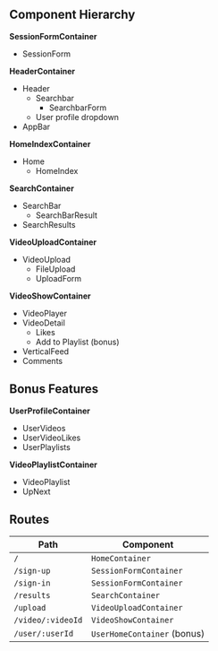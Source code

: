 ## Component Hierarchy

**SessionFormContainer**
  - SessionForm

**HeaderContainer**
  - Header
    + Searchbar
      - SearchbarForm
    + User profile dropdown
  - AppBar

**HomeIndexContainer**
  - Home
    + HomeIndex

**SearchContainer**
  - SearchBar
    + SearchBarResult
  - SearchResults

**VideoUploadContainer**
  - VideoUpload
    + FileUpload
    + UploadForm

**VideoShowContainer**
  - VideoPlayer
  - VideoDetail
    + Likes
    + Add to Playlist (bonus)
  - VerticalFeed
  - Comments

## Bonus Features
**UserProfileContainer**
  - UserVideos
  - UserVideoLikes
  - UserPlaylists

**VideoPlaylistContainer**
  - VideoPlaylist
  - UpNext



## Routes
| Path | Component |
|------|-----------|
| `/`        | `HomeContainer`        |
| `/sign-up` | `SessionFormContainer` |
| `/sign-in` | `SessionFormContainer` |
| `/results` | `SearchContainer`      |
| `/upload` | `VideoUploadContainer`  |
| `/video/:videoId` | `VideoShowContainer` |
| `/user/:userId` | `UserHomeContainer` (bonus) |
